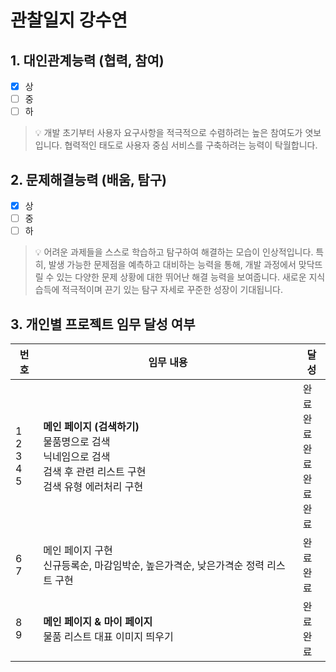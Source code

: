 # 관찰일지 강수연

## 1. 대인관계능력 (협력, 참여)

- [x] 상
- [ ] 중
- [ ] 하

> 💡 개발 초기부터 사용자 요구사항을 적극적으로 수렴하려는 높은 참여도가 엿보입니다. 협력적인 태도로 사용자 중심 서비스를 구축하려는 능력이 탁월합니다.

## 2. 문제해결능력 (배움, 탐구)

- [x] 상
- [ ] 중
- [ ] 하

> 💡 어려운 과제들을 스스로 학습하고 탐구하여 해결하는 모습이 인상적입니다. 특히, 발생 가능한 문제점을 예측하고 대비하는 능력을 통해, 개발 과정에서 맞닥뜨릴 수 있는 다양한 문제 상황에 대한 뛰어난 해결 능력을 보여줍니다. 새로운 지식 습득에 적극적이며 끈기 있는 탐구 자세로 꾸준한 성장이 기대됩니다.

## 3. 개인별 프로젝트 임무 달성 여부

| 번호                    | 임무 내용                                                                              | 달성                         |
| --------------------- | ---------------------------------------------------------------------------------- | -------------------------- |
| 1<br>2<br>3<br>4<br>5 | **메인 페이지 (검색하기)**<br>물품명으로 검색  <br>닉네임으로 검색  <br>검색 후 관련 리스트 구현  <br>검색 유형 에러처리 구현 | 완료<br>완료<br>완료<br>완료<br>완료 |
| 6<br>7                | 메인 페이지 구현  <br>신규등록순, 마감임박순, 높은가격순, 낮은가격순 정력 리스트 구현                                | 완료<br>완료                   |
| 8<br>9                | **메인 페이지 & 마이 페이지**<br>물품 리스트 대표 이미지 띄우기                                           | 완료<br>완료                   |

